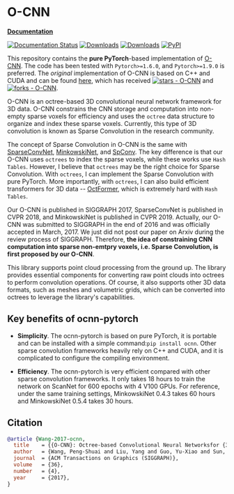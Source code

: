 # O-CNN

**[Documentation](https://ocnn-pytorch.readthedocs.io)**

[![Documentation Status](https://readthedocs.org/projects/ocnn-pytorch/badge/?version=latest)](https://ocnn-pytorch.readthedocs.io/en/latest/?badge=latest)
[![Downloads](https://static.pepy.tech/badge/ocnn)](https://pepy.tech/project/ocnn)
[![Downloads](https://static.pepy.tech/badge/ocnn/month)](https://pepy.tech/project/ocnn)
[![PyPI](https://img.shields.io/pypi/v/ocnn)](https://pypi.org/project/ocnn/)

This repository contains the **pure PyTorch**-based implementation of
[O-CNN](https://wang-ps.github.io/O-CNN.html). The code has been tested with
`Pytorch>=1.6.0`, and `Pytorch>=1.9.0` is preferred. The *original*
implementation of O-CNN is based on C++ and CUDA and can be found
[here](https://github.com/Microsoft/O-CNN), which has received
[![stars - O-CNN](https://img.shields.io/github/stars/microsoft/O-CNN?style=social)](https://github.com/microsoft/O-CNN) and
[![forks - O-CNN](https://img.shields.io/github/forks/microsoft/O-CNN?style=social)](https://github.com/microsoft/O-CNN).


O-CNN is an octree-based 3D convolutional neural network framework for 3D data.
O-CNN constrains the CNN storage and computation into non-empty sparse voxels
for efficiency and uses the `octree` data structure to organize and index these
sparse voxels. Currently, this type of 3D convolution is known as Sparse
Convolution in the research community.


The concept of Sparse Convolution in O-CNN is the same with
[SparseConvNet](https://openaccess.thecvf.com/content_cvpr_2018/papers/Graham_3D_Semantic_Segmentation_CVPR_2018_paper.pdf),
[MinkowskiNet](https://github.com/NVIDIA/MinkowskiEngine), and
[SpConv](https://github.com/traveller59/spconv).
The key difference is that our O-CNN uses `octrees` to index the sparse voxels,
while these works use `Hash Tables`. However, I believe that `octrees` may be
the right choice for Sparse Convolution. With `octrees`, I can implement the
Sparse Convolution with pure PyTorch. More importantly, with `octrees`, I can
also build efficient transformers for 3D data --
[OctFormer](https://github.com/octree-nn/octformer), which is extremely hard
with `Hash Tables`.


Our O-CNN is published in SIGGRAPH 2017, SparseConvNet is published in CVPR
2018, and MinkowskiNet is published in CVPR 2019. Actually, our O-CNN was
submitted to SIGGRAPH in the end of 2016 and was officially accepted in March,
2017. <!-- The camera-ready version of our O-CNN was submitted to SIGGRAPH in April, 2018. -->
We just did not post our paper on Arxiv during the review process of SIGGRAPH.
Therefore, **the idea of constraining CNN computation into sparse non-emtpry
voxels, i.e. Sparse Convolution,  is first proposed by our O-CNN**.

<!--
Developed in collaboration with authors from [PointCNN](https://arxiv.org/abs/1801.07791),
[Dr. Yangyan Li](https://yangyan.li/) and [Prof. Baoquan Chen](https://baoquanchen.info/),
-->
This library supports point cloud processing from the ground up.
The library provides essential components for converting raw point clouds into
octrees to perform convolution operations. Of course, it also supports other 3D
data formats, such as meshes and volumetric grids, which can be converted into
octrees to leverage the library's capabilities.


## Key benefits of ocnn-pytorch

- **Simplicity**. The ocnn-pytorch is based on pure PyTorch, it is portable and
  can be installed with a simple command:`pip install ocnn`. Other sparse
  convolution frameworks heavily rely on C++ and CUDA, and it is complicated to
  configure the compiling environment.

- **Efficiency**. The ocnn-pytorch is very efficient compared with other sparse
  convolution frameworks.  It only takes 18 hours to train the network on
  ScanNet for 600 epochs with 4 V100 GPUs. For reference, under the same
  training settings, MinkowskiNet 0.4.3 takes 60 hours and MinkowskiNet 0.5.4
  takes 30 hours.

## Citation

  ```bibtex
  @article {Wang-2017-ocnn,
    title    = {{O-CNN}: Octree-based Convolutional Neural Networksfor {3D} Shape Analysis},
    author   = {Wang, Peng-Shuai and Liu, Yang and Guo, Yu-Xiao and Sun, Chun-Yu and Tong, Xin},
    journal  = {ACM Transactions on Graphics (SIGGRAPH)},
    volume   = {36},
    number   = {4},
    year     = {2017},
  }
  ```
